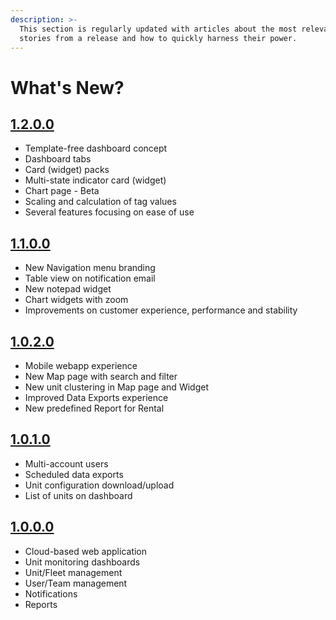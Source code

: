 ```yaml
---
description: >-
  This section is regularly updated with articles about the most relevant user
  stories from a release and how to quickly harness their power.
---
```


# What's New?

## [1.2.0.0](release-1.2.0.0/)

* Template-free dashboard concept
* Dashboard tabs
* Card \(widget\) packs
* Multi-state indicator card \(widget\)
* Chart page - Beta
* Scaling and calculation of tag values
* Several features focusing on ease of use 

## [1.1.0.0](1.1.0.0/)

* New Navigation menu branding
* Table view on notification email
* New notepad widget
* Chart widgets with zoom
* Improvements on customer experience, performance and stability

## [1.0.2.0](1.0.2.0/)

* Mobile webapp experience
* New Map page with search and filter
* New unit clustering in Map page and Widget
* Improved Data Exports experience
* New predefined Report for Rental 

## [1.0.1.0](1.0.1.0/)

* Multi-account users
* Scheduled data exports
* Unit configuration download/upload
* List of units on dashboard

## [1.0.0.0](1.0.0.0/)

* Cloud-based web application
* Unit monitoring dashboards
* Unit/Fleet management
* User/Team management
* Notifications
* Reports



